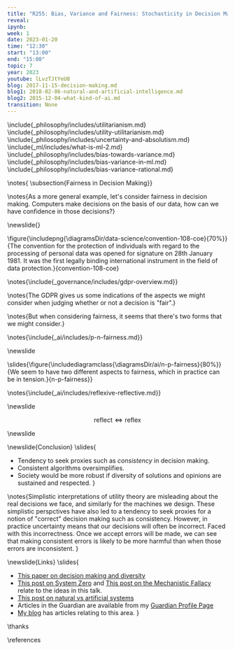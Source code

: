 ---title: "R255: Bias, Variance and Fairness: Stochasticity in Decision Making"reveal: ipynb:week: 1date: 2023-01-20time: "12:30"start: "13:00"end: "15:00"topic: 7year: 2023youtube: lLvzTJtYeU8blog: 2017-11-15-decision-making.mdblog1: 2018-02-06-natural-and-artificial-intelligence.mdblog2: 2015-12-04-what-kind-of-ai.mdtransition: None---\include{_philosophy/includes/utilitarianism.md}\include{_philosophy/includes/utility-utilitarianism.md}\include{_philosophy/includes/uncertainty-and-absolutism.md}\include{_ml/includes/what-is-ml-2.md}\include{_philosophy/includes/bias-towards-variance.md}\include{_philosophy/includes/bias-variance-in-ml.md}\include{_philosophy/includes/bias-variance-rational.md}\notes{\subsection{Fairness in Decision Making}}\notes{As a more general example, let's consider fairness in decision making. Computers make decisions on the basis of our data, how can we have confidence in those decisions?}\newslide{}\figure{\includepng{\diagramsDir/data-science/convention-108-coe}{70%}}{The convention for the protection of individuals with regard to the processing of personal data was opened for signature on 28th January 1981. It was the first legally binding international instrument in the field of data protection.}{convention-108-coe}\notes{\include{_governance/includes/gdpr-overview.md}}\notes{The GDPR gives us some indications of the aspects we might consider when judging whether or not a decision is "fair".}\notes{But when considering fairness, it seems that there's two forms that we might consider.}\notes{\include{_ai/includes/p-n-fairness.md}}\newslide\slides{\figure{\includediagramclass{\diagramsDir/ai/n-p-fairness}{80%}}{We seem to have two different aspects to fairness, which in practice can be in tension.}{n-p-fairness}}\notes{\include{_ai/includes/reflexive-reflective.md}}\newslide$$\text{reflect} \Longleftrightarrow \text{reflex}$$\newslide\newslide{Conclusion}\slides{* Tendency to seek proxies such as *consistency* in decision making. * Consistent algorithms oversimplifies.* Society would be more robust if diversity of solutions and opinions are sustained and respected. }\notes{Simplistic interpretations of utility theory are misleading about the real decisions we face, and similarly for the machines we design. These simplistic perspctives have also led to a tendency to seek proxies for a notion of "correct" decision making such as consistency. However, in practice uncertainty means that our decisions will often be incorrect. Faced with this incorrectness. Once we accept errors will be made, we can see that making consistent errors is likely to be more harmful than when those errors are inconsistent. }\newslide{Links}\slides{* [This paper on decision making and diversity](http://inverseprobability.com/2017/11/15/decision-making)* [This post on System Zero](http://inverseprobability.com/2015/12/04/what-kind-of-ai/) and [This post on the Mechanistic Fallacy](http://inverseprobability.com/2015/11/09/artificial-stupidity/) relate to the ideas in this talk.* [This post on natural vs artificial systems](http://inverseprobability.com/2018/02/06/natural-and-artificial-intelligence)* Articles in the Guardian are available from my [Guardian Profile Page](http://www.theguardian.com/profile/neil-lawrence)* [My blog](http://inverseprobability.com/blog.html) has articles relating to this area.}\thanks\references